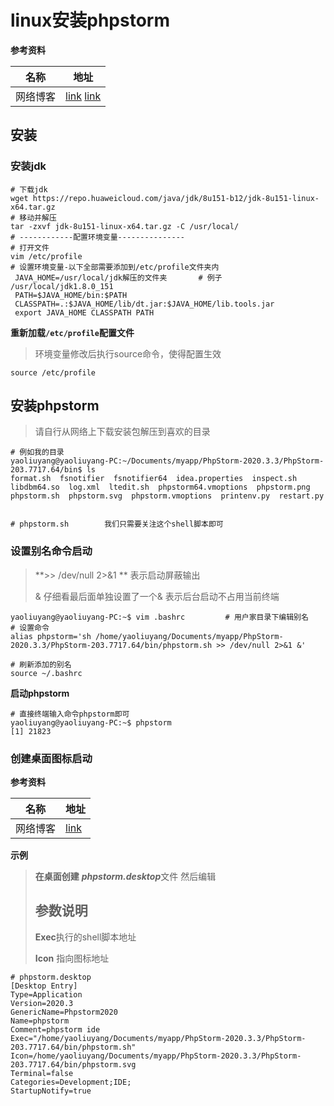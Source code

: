 # linux安装phpstorm

**参考资料**

| 名称     | 地址                                                         |
| -------- | ------------------------------------------------------------ |
| 网络博客 | [link](https://blog.csdn.net/web_snail/article/details/105695136) [link](https://blog.csdn.net/weixin_30609287/article/details/99657620?spm=1001.2101.3001.6661.1&utm_medium=distribute.pc_relevant_t0.none-task-blog-2%7Edefault%7ECTRLIST%7Edefault-1-99657620-blog-105695136.pc_relevant_aa&depth_1-utm_source=distribute.pc_relevant_t0.none-task-blog-2%7Edefault%7ECTRLIST%7Edefault-1-99657620-blog-105695136.pc_relevant_aa&utm_relevant_index=1) |



## 安装

### **安装jdk**

```shell
# 下载jdk
wget https://repo.huaweicloud.com/java/jdk/8u151-b12/jdk-8u151-linux-x64.tar.gz
# 移动并解压
tar -zxvf jdk-8u151-linux-x64.tar.gz -C /usr/local/
# ------------配置环境变量---------------
# 打开文件
vim /etc/profile
# 设置环境变量-以下全部需要添加到/etc/profile文件夹内
 JAVA_HOME=/usr/local/jdk解压的文件夹       # 例子 /usr/local/jdk1.8.0_151
 PATH=$JAVA_HOME/bin:$PATH
 CLASSPATH=.:$JAVA_HOME/lib/dt.jar:$JAVA_HOME/lib.tools.jar
 export JAVA_HOME CLASSPATH PATH
```

**重新加载`/etc/profile`配置文件**

> 环境变量修改后执行source命令，使得配置生效

```shell
source /etc/profile
```

## 安装phpstorm

> 请自行从网络上下载安装包解压到喜欢的目录

```shell
# 例如我的目录
yaoliuyang@yaoliuyang-PC:~/Documents/myapp/PhpStorm-2020.3.3/PhpStorm-203.7717.64/bin$ ls
format.sh  fsnotifier  fsnotifier64  idea.properties  inspect.sh  libdbm64.so  log.xml  ltedit.sh  phpstorm64.vmoptions  phpstorm.png  phpstorm.sh  phpstorm.svg  phpstorm.vmoptions  printenv.py  restart.py


# phpstorm.sh        我们只需要关注这个shell脚本即可
```

### **设置别名命令启动**

> **>> /dev/null 2>&1 **      表示启动屏蔽输出
>
> &          仔细看最后面单独设置了一个& 表示后台启动不占用当前终端

```shell
yaoliuyang@yaoliuyang-PC:~$ vim .bashrc         # 用户家目录下编辑别名
# 设置命令
alias phpstorm='sh /home/yaoliuyang/Documents/myapp/PhpStorm-2020.3.3/PhpStorm-203.7717.64/bin/phpstorm.sh >> /dev/null 2>&1 &'

# 刷新添加的别名
source ~/.bashrc
```

**启动phpstorm**

```shell
# 直接终端输入命令phpstorm即可
yaoliuyang@yaoliuyang-PC:~$ phpstorm
[1] 21823
```

### **创建桌面图标启动**

**参考资料**

| 名称     | 地址                                                         |
| -------- | ------------------------------------------------------------ |
| 网络博客 | [link](https://blog.csdn.net/wfk2975019671/article/details/107641756?spm=1001.2101.3001.6661.1&utm_medium=distribute.pc_relevant_t0.none-task-blog-2%7Edefault%7ECTRLIST%7Edefault-1-107641756-blog-82495099.pc_relevant_multi_platform_whitelistv1_exp2&depth_1-utm_source=distribute.pc_relevant_t0.none-task-blog-2%7Edefault%7ECTRLIST%7Edefault-1-107641756-blog-82495099.pc_relevant_multi_platform_whitelistv1_exp2&utm_relevant_index=1) |

**示例**

> **在桌面创建** ***phpstorm.desktop***文件 然后编辑
>
> ## 参数说明
>
> **Exec**执行的shell脚本地址
>
> **Icon** 指向图标地址

```shell
# phpstorm.desktop
[Desktop Entry]
Type=Application
Version=2020.3
GenericName=Phpstorm2020
Name=phpstorm
Comment=phpstorm ide
Exec="/home/yaoliuyang/Documents/myapp/PhpStorm-2020.3.3/PhpStorm-203.7717.64/bin/phpstorm.sh"  
Icon=/home/yaoliuyang/Documents/myapp/PhpStorm-2020.3.3/PhpStorm-203.7717.64/bin/phpstorm.svg
Terminal=false
Categories=Development;IDE;
StartupNotify=true
```

